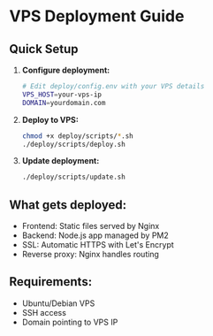 # VPS Deployment Guide

## Quick Setup

1. **Configure deployment:**
   ```bash
   # Edit deploy/config.env with your VPS details
   VPS_HOST=your-vps-ip
   DOMAIN=yourdomain.com
   ```

2. **Deploy to VPS:**
   ```bash
   chmod +x deploy/scripts/*.sh
   ./deploy/scripts/deploy.sh
   ```

3. **Update deployment:**
   ```bash
   ./deploy/scripts/update.sh
   ```

## What gets deployed:
- Frontend: Static files served by Nginx
- Backend: Node.js app managed by PM2
- SSL: Automatic HTTPS with Let's Encrypt
- Reverse proxy: Nginx handles routing

## Requirements:
- Ubuntu/Debian VPS
- SSH access
- Domain pointing to VPS IP